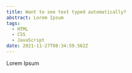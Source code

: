 ```yaml
---
title: Want to see text typed automatically?
abstract: Lorem Ipsum
tags:
  - HTML
  - CSS
  - JavaScript
date: 2021-11-27T08:34:59.562Z
---
```

Lorem Ipsum